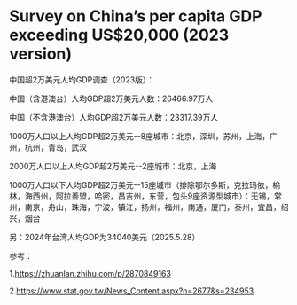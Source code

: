 # Survey on China’s per capita GDP exceeding US$20,000 (2023 version)
中国超2万美元人均GDP调查（2023版）：

中国（含港澳台）人均GDP超2万美元人数：26466.97万人

中国（不含港澳台）人均GDP超2万美元人数：23317.39万人

1000万人口以上人均GDP超2万美元--8座城市：北京，深圳，苏州，上海，广州，杭州，青岛，武汉

2000万人口以上人均GDP超2万美元--2座城市：北京，上海

1000万人口以下人均GDP超2万美元--15座城市（排除鄂尔多斯，克拉玛依，榆林，海西州，阿拉善盟，哈密，昌吉州，东营，包头9座资源型城市）：无锡，常州，南京，舟山，珠海，宁波，镇江，扬州，福州，南通，厦门，泰州，宜昌，绍兴，烟台

另：2024年台湾人均GDP为34040美元（2025.5.28）

参考：

1.https://zhuanlan.zhihu.com/p/2870849163

2.https://www.stat.gov.tw/News_Content.aspx?n=2677&s=234953
